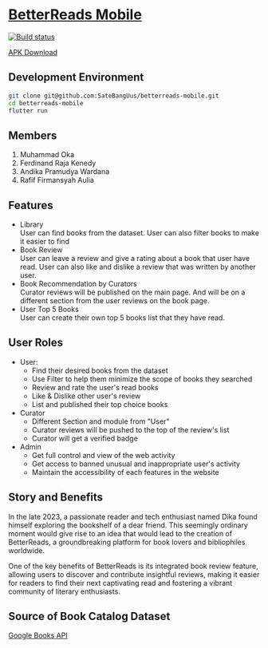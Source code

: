 # [BetterReads Mobile](https://install.appcenter.ms/orgs/satebanguus/apps/betterreads/distribution_groups/public)
[![Build status](https://build.appcenter.ms/v0.1/apps/264efc57-f1aa-467e-8bb9-e21d93332c37/branches/main/badge)](https://appcenter.ms)

[APK Download](https://install.appcenter.ms/orgs/satebanguus/apps/betterreads/distribution_groups/public)
## Development Environment

```bash
git clone git@github.com:SateBangUus/betterreads-mobile.git
cd betterreads-mobile
flutter run
```


## Members
1. Muhammad Oka
2. Ferdinand Raja Kenedy
3. Andika Pramudya Wardana
4. Rafif Firmansyah Aulia

## Features

- Library</br>
    User can find books from the dataset. User can also filter books to make it easier to find
- Book Review</br>
    User can leave a review and give a rating about a book that user have read. User can also like and dislike a review that was written by another user.
- Book Recommendation by Curators</br>
    Curator reviews will be published on the main page. And will be on a different section from the user reviews on the book page.
- User Top 5 Books</br>
    User can create their own top 5 books list that they have read.

## User Roles

- User:
    - Find their desired books from the dataset
    - Use Filter to help them minimize the scope of books they searched
    - Review and rate the user's read books
    - Like & Dislike other user's review
    - List and published their top choice books
- Curator
    - Different Section and module from "User"
    - Curator reviews will be pushed to the top of the review's list
    - Curator will get a verified badge
- Admin
    - Get full control and view of the web activity
    - Get access to banned unusual and inappropriate user's activity
    - Maintain the accessibility of each features in the website
## Story and Benefits
In the late 2023, a passionate reader and tech enthusiast named Dika found himself exploring the bookshelf of a dear friend. This seemingly ordinary moment would give rise to an idea that would lead to the creation of BetterReads, a groundbreaking platform for book lovers and bibliophiles worldwide. 

One of the key benefits of BetterReads is its integrated book review feature, allowing users to discover and contribute insightful reviews, making it easier for readers to find their next captivating read and fostering a vibrant community of literary enthusiasts.

## Source of Book Catalog Dataset
[Google Books API](https://developers.google.com/books/)
